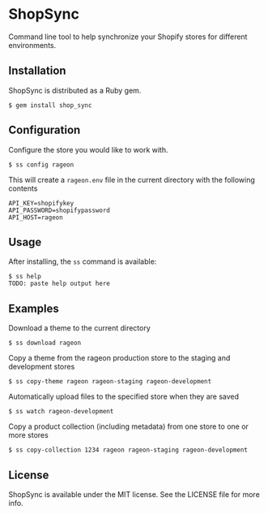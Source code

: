 # ShopSync

Command line tool to help synchronize your Shopify stores for different environments.

## Installation

ShopSync is distributed as a Ruby gem.

```
$ gem install shop_sync
```

## Configuration

Configure the store you would like to work with.

```
$ ss config rageon
```

This will create a `rageon.env` file in the current directory with the following contents

```
API_KEY=shopifykey
API_PASSWORD=shopifypassword
API_HOST=rageon
```

## Usage

After installing, the `ss` command is available:

```
$ ss help
TODO: paste help output here
```

## Examples

Download a theme to the current directory

```
$ ss download rageon
```

Copy a theme from the rageon production store to the staging and development stores

```
$ ss copy-theme rageon rageon-staging rageon-development
```

Automatically upload files to the specified store when they are saved

```
$ ss watch rageon-development
```

Copy a product collection (including metadata) from one store to one or more stores

```
$ ss copy-collection 1234 rageon rageon-staging rageon-development
```

## License

ShopSync is available under the MIT license. See the LICENSE file for more info.
